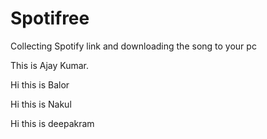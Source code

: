 # Spotifree
Collecting Spotify link and downloading the song to your pc

This is Ajay Kumar.

Hi this is Balor

Hi this is Nakul

Hi this is deepakram
